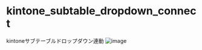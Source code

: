 # kintone_subtable_dropdown_connect
kintoneサブテーブルドロップダウン連動
![image](https://github.com/EdwardPiano/kintone_subtable_dropdown_connect/assets/85467985/04562c72-014f-4424-90ff-03357cda23f6)
